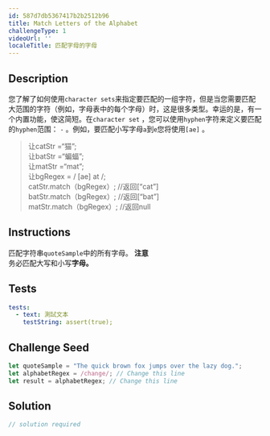 ```yaml
---
id: 587d7db5367417b2b2512b96
title: Match Letters of the Alphabet
challengeType: 1
videoUrl: ''
localeTitle: 匹配字母的字母
---
```


## Description
<section id="description">您了解了如何使用<code>character sets</code>来指定要匹配的一组字符，但是当您需要匹配大范围的字符（例如，字母表中的每个字母）时，这是很多类型。幸运的是，有一个内置功能，使这简短。在<code>character set</code> ，您可以使用<code>hyphen</code>字符来定义要匹配的<code>hyphen</code>范围： <code>-</code> 。例如，要匹配小写字母<code>a</code>到<code>e</code>您将使用<code>[ae]</code> 。 <blockquote>让catStr =“猫”; <br>让batStr =“蝙蝠”; <br>让matStr =“mat”; <br>让bgRegex = / [ae] at /; <br> catStr.match（bgRegex）; //返回[“cat”] <br> batStr.match（bgRegex）; //返回[“bat”] <br> matStr.match（bgRegex）; //返回null </blockquote></section>

## Instructions
<section id="instructions">匹配字符串<code>quoteSample</code>中的所有字母。 <strong>注意</strong> <br>务必匹配大写和小写<strong>字母<strong>。</strong></strong> </section>

## Tests
<section id='tests'>

```yml
tests:
  - text: 測試文本
    testString: assert(true);

```

</section>

## Challenge Seed
<section id='challengeSeed'>

<div id='js-seed'>

```js
let quoteSample = "The quick brown fox jumps over the lazy dog.";
let alphabetRegex = /change/; // Change this line
let result = alphabetRegex; // Change this line

```

</div>



</section>

## Solution
<section id='solution'>

```js
// solution required
```
</section>
